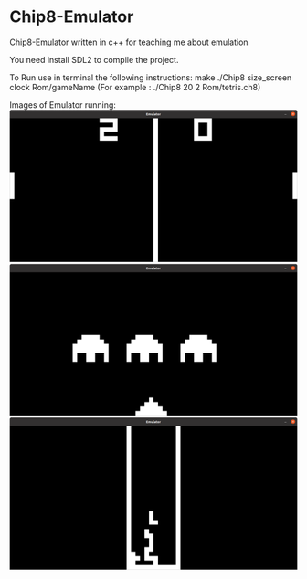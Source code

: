 # Chip8-Emulator
Chip8-Emulator written in c++  for teaching me about emulation


You need install SDL2  to compile the project.

To Run use in terminal the following instructions: 
 make 
 ./Chip8 size_screen clock Rom/gameName (For example : ./Chip8 20 2 Rom/tetris.ch8)
 
 Images of Emulator running:
     ![](Images/pong.png)
     ![](Images/Space.png)
     ![](Images/tetris.png)
 
 
 
